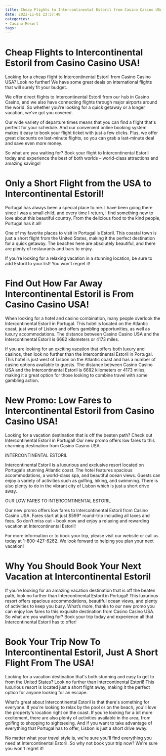 ```yaml
---
title: Cheap Flights to Intercontinental Estoril from Casino Casino USA!
date: 2022-11-01 23:57:48
categories:
- Casino Resort
tags:
---
```



#  Cheap Flights to Intercontinental Estoril from Casino Casino USA!

Looking for a cheap flight to Intercontinental Estoril from Casino Casino USA? Look no further! We have some great deals on international flights that will surely fit your budget.

We offer direct flights to Intercontinental Estoril from our hub in Casino Casino, and we also have connecting flights through major airports around the world. So whether you're looking for a quick getaway or a longer vacation, we've got you covered.

Our wide variety of departure times means that you can find a flight that's perfect for your schedule. And our convenient online booking system makes it easy to book your flight ticket with just a few clicks. Plus, we offer great discounts on last-minute flights, so you can grab a last-minute deal and save even more money.

So what are you waiting for? Book your flight to Intercontinental Estoril today and experience the best of both worlds – world-class attractions and amazing savings!

#  Only a Short Flight from the USA to Intercontinental Estoril!

Portugal has always been a special place to me. I have been going there since I was a small child, and every time I return, I find something new to love about this beautiful country. From the delicious food to the kind people, Portugal has it all!

One of my favorite places to visit in Portugal is Estoril. This coastal town is just a short flight from the United States, making it the perfect destination for a quick getaway. The beaches here are absolutely beautiful, and there are plenty of restaurants and bars to enjoy.

If you're looking for a relaxing vacation in a stunning location, be sure to add Estoril to your list! You won't regret it!

#  Find Out How Far Away Intercontinental Estoril is From Casino Casino USA!

When looking for a hotel and casino combination, many people overlook the Intercontinental Estoril in Portugal. This hotel is located on the Atlantic coast, just west of Lisbon and offers gambling opportunities, as well as luxury accommodations. The distance between Casino Casino USA and the Intercontinental Estoril is 6682 kilometers or 4173 miles.

If you are looking for an exciting vacation that offers both luxury and casinos, then look no further than the Intercontinental Estoril in Portugal. This hotel is just west of Lisbon on the Atlantic coast and has a number of casino options available to guests. The distance between Casino Casino USA and the Intercontinental Estoril is 6682 kilometers or 4173 miles, making it a great option for those looking to combine travel with some gambling action.

#  New Promo: Low Fares to Intercontinental Estoril from Casino Casino USA!

Looking for a vacation destination that is off the beaten path? Check out Intercontinental Estoril in Portugal! Our new promo offers low fares to this charming destination from Casino Casino USA.

 INTERCONTINENTAL ESTORIL

Intercontinental Estoril is a luxurious and exclusive resort located on Portugal’s stunning Atlantic coast. The hotel features spacious accommodations, a world-class spa, and beautiful ocean views. Guests can enjoy a variety of activities such as golfing, hiking, and swimming. There is also plenty to do in the vibrant city of Lisbon which is just a short drive away.

OUR LOW FARES TO INTERCONTINENTAL ESTORIL

Our new promo offers low fares to Intercontinental Estoril from Casino Casino USA. Fares start at just $599* round-trip including all taxes and fees. So don’t miss out – book now and enjoy a relaxing and rewarding vacation at Intercontinental Estoril!

For more information or to book your trip, please visit our website or call us today at 1-800-427-6262. We look forward to helping you plan your next vacation!


# Why You Should Book Your Next Vacation at Intercontinental Estoril

If you’re looking for an amazing vacation destination that is off the beaten path, look no further than Intercontinental Estoril in Portugal! This luxurious resort offers spacious accommodations, beautiful ocean views, and plenty of activities to keep you busy. What’s more, thanks to our new promo you can enjoy low fares to this exquisite destination from Casino Casino USA. So what are you waiting for? Book your trip today and experience all that Intercontinental Estoril has to offer!

#  Book Your Trip Now To Intercontinental Estoril, Just A Short Flight From The USA!

Looking for a vacation destination that's both stunning and easy to get to from the United States? Look no further than Intercontinental Estoril! This luxurious resort is located just a short flight away, making it the perfect option for anyone looking for an escape.

What's great about Intercontinental Estoril is that there's something for everyone. If you're looking to relax by the pool or on the beach, you'll love the property's location right on the coast. If you're looking for a bit more excitement, there are also plenty of activities available in the area, from golfing to shopping to sightseeing. And if you want to take advantage of everything that Portugal has to offer, Lisbon is just a short drive away.

No matter what your travel style is, we're sure you'll find everything you need at Intercontinental Estoril. So why not book your trip now? We're sure you won't regret it!